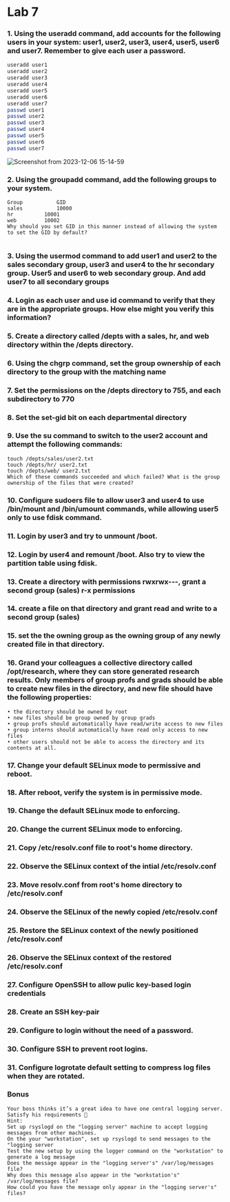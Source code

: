 # Lab 7
### 1. Using the useradd command, add accounts for the following users in your system: user1, user2, user3, user4, user5, user6 and user7. Remember to give each user a password.
```bash
useradd user1
useradd user2
useradd user3
useradd user4
useradd user5
useradd user6
useradd user7
passwd user1
passwd user2
passwd user3
passwd user4
passwd user5
passwd user6
passwd user7
```
![Screenshot from 2023-12-06 15-14-59](https://github.com/stevenadel/Red-Hat-Sysadmin-ITI-44/assets/111876286/db79edd9-6eb4-4578-ab4b-96b938ed4229)
### 2. Using the groupadd command, add the following groups to your system.
```
Group			GID
sales			10000
hr			10001
web			10002
Why should you set GID in this manner instead of allowing the system to set the GID by default?
```
```bash

```
### 3. Using the usermod command to add user1 and user2 to the sales secondary group, user3 and user4 to the hr secondary group. User5 and user6 to web secondary group. And add user7 to all secondary groups  
### 4.  Login as each user and use id command to verify that they are in the appropriate groups. How else might you verify this information?
### 5. Create a directory called /depts with a sales, hr, and web directory within the /depts directory.
### 6. Using the chgrp command, set the group ownership of each directory to the group with the matching name
### 7. Set the permissions on the /depts directory to 755, and each subdirectory to 770
### 8. Set the set-gid bit on each departmental directory
### 9. Use the su command to switch to the user2 account and attempt the following commands:
```
touch /depts/sales/user2.txt
touch /depts/hr/ user2.txt
touch /depts/web/ user2.txt
Which of these commands succeeded and which failed? What is the group ownership of the files that were created?
```
### 10. Configure sudoers file to allow user3 and user4 to use /bin/mount and /bin/umount commands, while allowing user5 only to use fdisk command.
### 11. Login by user3 and try to unmount /boot.
### 12. Login by user4 and remount /boot. Also try to view the partition table using fdisk.
### 13. Create a directory with permissions rwxrwx---, grant a second group (sales) r-x permissions
### 14.  create a file on that directory and grant read and write to a second group (sales)
### 15. set the the owning group as the owning group of any newly created file in that directory.
### 16. Grand your colleagues a collective directory called /opt/research, where they can store generated research results. Only members of group profs and grads should be able to create new files in the directory, and new file should have the following properties:
```
• the directory should be owned by root
• new files should be group owned by group grads
• group profs should automatically have read/write access to new files
• group interns should automatically have read only access to new files
• other users should not be able to access the directory and its contents at all.
```
### 17. Change your default SELinux mode to permissive and reboot.
### 18. After reboot, verify the system is in permissive mode.
### 19.  Change the default SELinux mode to enforcing.
### 20. Change the current SELinux mode to enforcing.
### 21. Copy /etc/resolv.conf file to root's home directory.
### 22.  Observe the SELinux context of the intial /etc/resolv.conf
### 23.  Move resolv.conf from root's home directory to /etc/resolv.conf
### 24.  Observe the SELinux of the newly copied /etc/resolv.conf
### 25.  Restore the SELinux context of the newly positioned /etc/resolv.conf
### 26.  Observe the SELinux context of the restored /etc/resolv.conf
### 27.  Configure OpenSSH to allow pulic key-based login credentials
### 28.  Create an SSH key-pair
### 29.  Configure to login without the need of a password.
### 30.  Configure SSH to prevent root logins.
### 31. Configure logrotate default setting to compress log files when they are rotated.

### Bonus
```
Your boss thinks it’s a great idea to have one central logging server. Satisfy his requirements 
Hint:
Set up rsyslogd on the "logging server" machine to accept logging messages from other machines.
On the your "workstation", set up rsyslogd to send messages to the "logging server
Test the new setup by using the logger command on the "workstation" to generate a log message
Does the message appear in the "logging server's" /var/log/messages file?
Why does this message also appear in the "workstation's" /var/log/messages file?
How could you have the message only appear in the "logging server's" files?
```
